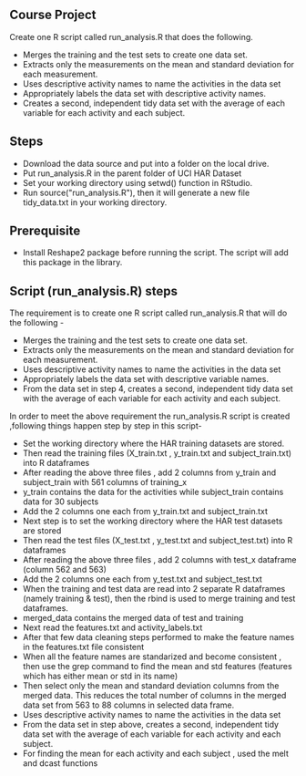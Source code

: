 ## Course Project

Create one R script called run_analysis.R that does the following.

* Merges the training and the test sets to create one data set.
* Extracts only the measurements on the mean and standard deviation for each measurement.
* Uses descriptive activity names to name the activities in the data set
* Appropriately labels the data set with descriptive activity names.
* Creates a second, independent tidy data set with the average of each variable for each   activity and each subject.

## Steps

* Download the data source and put into a folder on the local drive. 
* Put run_analysis.R in the parent folder of UCI HAR Dataset
* Set your working directory using setwd() function in RStudio.
* Run source("run_analysis.R"), then it will generate a new file tidy_data.txt in your working directory.

## Prerequisite

* Install Reshape2 package before running the script. The script will add this package in   the library.

## Script (run_analysis.R) steps 

The requirement is to create one R script called run_analysis.R that will do the following - 
* Merges the training and the test sets to create one data set.
* Extracts only the measurements on the mean and standard deviation for each measurement. 
* Uses descriptive activity names to name the activities in the data set
* Appropriately labels the data set with descriptive variable names. 
* From the data set in step 4, creates a second, independent tidy data set with the average of each variable for each   activity and each subject.

In order to meet the above requirement the run_analysis.R script is created ,following things happen step by step in this script- 

* Set the working directory where the HAR training datasets are stored.
* Then read the training files (X_train.txt , y_train.txt and subject_train.txt) into R dataframes
* After reading the above three files , add 2 columns from y_train and subject_train with 561 columns of training_x 
* y_train contains the data for the activities while subject_train contains data for 30 subjects
* Add the 2 columns one each from y_train.txt and subject_train.txt
* Next step is to set the working directory where the HAR test datasets are stored 
* Then read the test files (X_test.txt , y_test.txt and subject_test.txt) into R dataframes
* After reading the above three files , add 2 columns with test_x dataframe (column 562 and 563)
* Add the 2 columns one each from y_test.txt and subject_test.txt
* When the training and test data are read into 2 separate R dataframes (namely training & test), then the rbind is used to     merge training and test dataframes. 
* merged_data contains the merged data of test and training
* Next read the features.txt and activity_labels.txt
* After that few data cleaning steps performed to make the feature names in the features.txt file consistent
* When all the feature names are standarized and become consistent , then use the grep command to find the mean and std       features (features which has either mean or std in its name)
* Then select only the mean and standard deviation columns from the merged data. This reduces the total number of columns 
  in the merged data set from 563 to 88 columns in selected data frame. 
* Uses descriptive activity names to name the activities in the data set
* From the data set in step above, creates a second, independent tidy data set with the average of each variable 
  for each activity and each subject.
* For finding the mean for each activity and each subject , used the melt and dcast functions